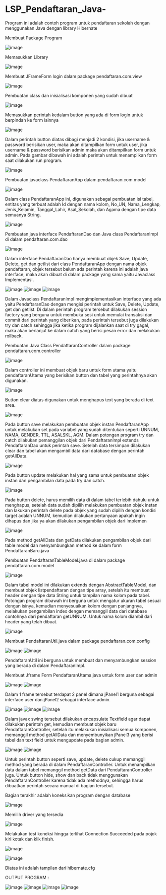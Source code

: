 # LSP_Pendaftaran_Java-

Program ini adalah contoh program untuk pendaftaran sekolah dengan menggunakan Java dengan library Hibernate

Membuat Package Program

![image](https://user-images.githubusercontent.com/108450178/177038965-b0d13361-54d8-433f-8b1e-fb2671eba7da.png)

Memasukkan Library

![image](https://user-images.githubusercontent.com/108450178/177038969-b4d28a83-26a3-4589-b766-ec398d4dd47b.png)

 
Membuat JFrameForm login dalam package pendaftaran.com.view

![image](https://user-images.githubusercontent.com/108450178/177038971-f6fc86ae-52ee-452c-8234-570e74d38c0a.png)
 
Pembuatan class dan inisialisasi komponen yang sudah dibuat

![image](https://user-images.githubusercontent.com/108450178/177038975-df6f6e39-1d29-4346-bc75-0e1d566a87c7.png)

Memasukkan perintah kedalam button yang ada di form login untuk berpindah ke form lainnya

![image](https://user-images.githubusercontent.com/108450178/177039005-39e257ea-b6df-412c-908c-89ebc8a99a5b.png)

Dalam perintah button diatas dibagi menjadi 2 kondisi, jika username & password berisikan user, maka akan ditampilkan form untuk user, jika username & password berisikan admin maka akan ditampilkan form untuk admin. Pada gambar dibawah ini adalah perintah untuk menampilkan form saat dilakukan run program.

![image](https://user-images.githubusercontent.com/108450178/177039015-15273d06-70f8-43b1-8c84-a3c80a9df85c.png)
 
Pembuatan javaclass PendaftaranApp dalam pendaftaran.com.model

![image](https://user-images.githubusercontent.com/108450178/177039023-841f8196-14f1-453c-a47f-0963f466913b.png)

Dalam class PendaftaranApp ini, digunakan sebagai pembuatan isi tabel, entitas yang terbuat adalah Id dengan nama kolom, No_UN, Nama_Lengkap, Jenis_Kelamin, Tanggal_Lahir, Asal_Sekolah, dan Agama dengan tipe data semuanya String.
 
![image](https://user-images.githubusercontent.com/108450178/177039032-04a3d279-f55c-44fd-bdad-856a53f6675f.png)

Pembuatan java interface PendaftaranDao dan Java class PendaftaranImpl di dalam pendaftaran.com.dao

![image](https://user-images.githubusercontent.com/108450178/177039044-590de8fe-ff45-4e2c-87af-f6c708c60344.png)

Dalam interface PendaftaranDao hanya membuat objek Save, Update, Delete, get dan getlist dari class PendaftaranApp dengan nama objek pendaftaran, objek tersebut belum ada perintah karena ini adalah java interface, maka akan dibuat di dalam package yang sama yaitu Javaclass Implementasi.
 
![image](https://user-images.githubusercontent.com/108450178/177039052-5ed5abb8-f60d-4518-9faf-113da7232cdb.png)
![image](https://user-images.githubusercontent.com/108450178/177039068-15e3fc0c-2bbd-4af8-b142-ce3c28db5f0a.png)
![image](https://user-images.githubusercontent.com/108450178/177039080-890760b9-216b-4c2d-8e5d-3238fb7f2bf5.png)

Dalam Javaclass PendaftaranImpl mengimplementasikan interface yang ada yaitu PendaftaranDao dengan mengisi perintah untuk Save, Delete, Update, get dan getlist. Di dalam perintah program tersebut dilakukan session factory yang berguna untuk membuka sesi untuk memulai transaksi dan commit dari perintah yang diberikan, pada perintah tersebut juga dilakukan try dan catch sehingga jika ketika program dijalankan saat di try gagal, maka akan berlanjut ke dalam catch yang berisi pesan error dan melakukan rollback.
 
Pembuatan Java Class PendaftaranController dalam package pendaftaran.com.controller 

![image](https://user-images.githubusercontent.com/108450178/177039096-c604efd3-4200-4bd3-aaee-fbeef63a6840.png)

 
Dalam controller ini membuat objek baru untuk form utama yaitu pendaftaranUtama yang berisikan button dan tabel yang perintahnya akan digunakan.

![image](https://user-images.githubusercontent.com/108450178/177039113-1197728b-8e03-4f44-a88e-19022a1c77d8.png)
 
Button clear diatas digunakan untuk menghapus text yang berada di text area.

![image](https://user-images.githubusercontent.com/108450178/177039119-8216c73a-0cd2-4842-aa65-7df00b431ccf.png)
 
Pada button save melakukan pembuatan objek instan PendaftaranApp untuk melakukan set pada variabel yang sudah ditentukan seperti UNNUM, NAMA, GENDER, TTL, ASALSKL, AGM. Dalam potongan program try dan catch dilakukan pemanggilan objek dari PendaftaranImpl extends PendaftaranDao untuk perintah save. Setelah data tersimpan dilakukan clear dan tabel akan mengambil data dari database dengan perintah getAllData.

![image](https://user-images.githubusercontent.com/108450178/177039125-6481b28e-d79f-4528-bf76-8ccce3f1cde1.png)
 
Pada button update melakukan hal yang sama untuk pembuatan objek instan dan pengambilan data pada try dan catch.
 
![image](https://user-images.githubusercontent.com/108450178/177039156-79f3c5f1-c236-45ed-a1e3-76a7ed1d21d6.png)

Pada button delete, harus memilih data di dalam tabel terlebih dahulu untuk menghapus, setelah data sudah dipilih melakukan pembuatan objek instan dan lakukan perintah delete pada objek yang sudah dipilih dengan kondisi target adalah UNNUM, kemudian dilakukan pertanyaan apakah ingin dihapus dan jika ya akan dilakukan pengambilan objek dari Implemen

![image](https://user-images.githubusercontent.com/108450178/177039183-945f7b6d-cd17-4fcb-b720-42aa23f48484.png)
 
Pada method getAllData dan getData dilakukan pengambilan objek dari table model dan menyambungkan method ke dalam form PendaftaranBaru.java

Pembuatan PendaftaranTableModel.java di dalam package pendaftaran.com.model

![image](https://user-images.githubusercontent.com/108450178/177039192-2df33562-1eee-4c1c-bcfa-d73db4aab3db.png)
 
Dalam tabel model ini dilakukan extends dengan AbstractTableModel, dan membuat objek listpendaftaran dengan tipe array, setelah itu membuat header dengan tipe data String untuk tampilan nama kolom pada tabel.
Potongan program dibawah ini berguna untuk mengatur ukuran tabel sesuai dengan isinya, kemudian menyesuaikan kolom dengan panjangnya, melakukan pengambilan index dengan memanggil data dari database contohnya dari pendaftaran getUNNUM.
Untuk nama kolom diambil dari header yang telah dibuat.

![image](https://user-images.githubusercontent.com/108450178/177039198-8ed494ff-b76c-4f3c-8417-c7468fae91c9.png)

Membuat PendaftaranUtil.java dalam package pendaftaran.com.config
 
![image](https://user-images.githubusercontent.com/108450178/177039207-e76f81dc-bc2b-42eb-bb3f-5caa66e76bc6.png)
![image](https://user-images.githubusercontent.com/108450178/177039223-996f8f09-5797-4313-b292-422701bb6ee9.png)

PendaftaranUtil ini berguna untuk membuat dan menyambungkan session yang berada di dalam PendaftaranImpl.

Membuat Jframe Form PendaftaranUtama.java untuk form user dan admin

![image](https://user-images.githubusercontent.com/108450178/177039232-5907607a-4099-477c-bc5a-0ab3eb4cfc83.png)
![image](https://user-images.githubusercontent.com/108450178/177039238-caea4aa0-2241-4b90-9b9a-ab0f5f1a60fb.png)

Dalam 1 frame tersebut terdapat 2 panel dimana jPanel1 berguna sebagai interface user dan jPanel2 sebagai interface admin.
 
![image](https://user-images.githubusercontent.com/108450178/177039242-eea2247f-dd0f-4ec5-85b6-8289a200bfbc.png)
![image](https://user-images.githubusercontent.com/108450178/177039253-669b03a3-87e0-4694-a478-91437a87fd56.png)
![image](https://user-images.githubusercontent.com/108450178/177039260-d48c693e-bad4-42a0-91cd-549e9467ea8f.png)
 
Dalam javax swing tersebut dilakukan encapsulate Textfield agar dapat dilakukan perintah get, kemudian membuat objek baru PendaftaranController, setelah itu melakukan inisialisasi semua komponen, memanggil method getAllData dan menyembunyikan jPanel3 yang berisi tabel dan text field untuk mengupdate pada bagian admin.


![image](https://user-images.githubusercontent.com/108450178/177039270-138dd484-849a-4ed3-9d7b-f04c1d2abfdb.png)
![image](https://user-images.githubusercontent.com/108450178/177039272-cafc252e-f001-4de6-bc67-2a245b68903f.png)

Untuk perintah button seperti save, update, delete cukup memanggil method yang berada di dalam PendaftaranController. Untuk menampilkan data dalam tabel memanggil method getData dari PendaftaranController juga.
Untuk button hide, show dan back tidak menggunakan PendaftaranController karena tidak ada methodnya, sehingga harus dibuatkan perintah secara manual di bagian tersebut.

Bagian terakhir adalah koneksikan program dengan database

![image](https://user-images.githubusercontent.com/108450178/177039285-60db4da4-0100-40be-95a7-2320a1681f03.png)

Memilih driver yang tersedia


![image](https://user-images.githubusercontent.com/108450178/177039291-0149d794-2698-4517-aa79-b8eb181aeb79.png)

Melakukan test koneksi hingga terlihat Connection Succeeded pada pojok kiri kotak dan klik finish.
 
![image](https://user-images.githubusercontent.com/108450178/177039295-eaa19543-8b43-4ae2-acc5-150052d4b895.png)
 
![image](https://user-images.githubusercontent.com/108450178/177039302-e95035e3-907a-4309-a68a-f9bf2c51d0d5.png)

Diatas ini adalah tampilan dari hibernate.cfg 

OUTPUT PROGRAM :

![image](https://user-images.githubusercontent.com/108450178/177039435-f1d50a96-3c5d-4b05-b9f0-cacd4cb284a4.png)
![image](https://user-images.githubusercontent.com/108450178/177039444-bb5355f9-ec43-4467-8a54-107fcef2be76.png)
![image](https://user-images.githubusercontent.com/108450178/177039451-e6b54fbd-e637-40f2-95a7-0e07449f8f15.png)
![image](https://user-images.githubusercontent.com/108450178/177039454-9f3d80fc-fca1-4c1d-b42a-f63d156c2c5d.png)

 
 
